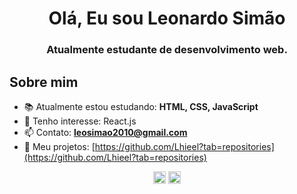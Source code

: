 <h1 align="center">Olá, Eu sou Leonardo Simão</h1>

<h3 align="center">Atualmente estudante de desenvolvimento web.</h3>


<h2>Sobre mim</h2>

- 📚 Atualmente estou estudando: **HTML, CSS, JavaScript**
- 📌 Tenho interesse: React.js</li>
- 📫 Contato: **leosimao2010@gmail.com**
- 📝 Meu projetos: [https://github.com/Lhieel?tab=repositories](https://github.com/Lhieel?tab=repositories)


<p align="center">
<a href="https://www.linkedin.com/in/leonardo-simão-rovida-1a855a169/" target="_blank"><img align="center" src="https://cdn.jsdelivr.net/npm/simple-icons@3.0.1/icons/linkedin.svg" alt="leonardo" height="20" width="20" /></a>
<a href="https://www.instagram.com/lhieel_/" target="_blank"><img align="center" src="https://cdn.jsdelivr.net/npm/simple-icons@3.0.1/icons/instagram.svg" alt="leonardo" height="20" width="20" /></a>
</p>
 
